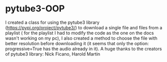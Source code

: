 # pytube3-OOP
I created a class for using the pytube3 library (https://pypi.org/project/pytube3/) to download a single file and files from a playlist ( for the playlist I had  to modify the code as the one on the docs wasn't working on my pc), I also created a method to choose the file with better resolution before downloading it (it seems that only the option: progressive=True has the audio already in it). A huge thanks to the creators of pytube3 library: Nick Ficano, Harold Martin
